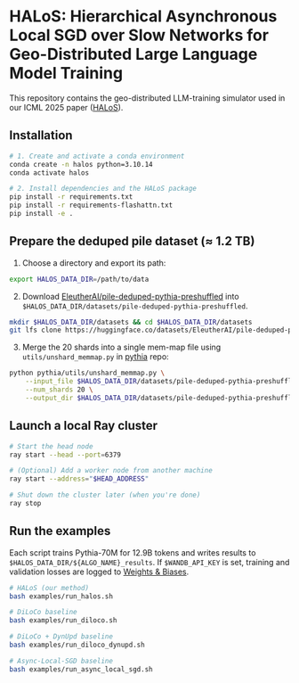 # HALoS: Hierarchical Asynchronous Local SGD over Slow Networks for Geo-Distributed Large Language Model Training

This repository contains the geo-distributed LLM-training simulator used in our ICML 2025 paper ([HALoS](https://icml.cc/virtual/2025/poster/45594)).

## Installation

```bash
# 1. Create and activate a conda environment
conda create -n halos python=3.10.14
conda activate halos

# 2. Install dependencies and the HALoS package
pip install -r requirements.txt
pip install -r requirements-flashattn.txt
pip install -e .
```

## Prepare the deduped pile dataset (≈ 1.2 TB)
1. Choose a directory and export its path:
```bash
export HALOS_DATA_DIR=/path/to/data
```

2. Download [EleutherAI/pile-deduped-pythia-preshuffled](https://huggingface.co/datasets/EleutherAI/pile-deduped-pythia-preshuffled) into `$HALOS_DATA_DIR/datasets/pile-deduped-pythia-preshuffled`.

```bash
mkdir $HALOS_DATA_DIR/datasets && cd $HALOS_DATA_DIR/datasets
git lfs clone https://huggingface.co/datasets/EleutherAI/pile-deduped-pythia-preshuffled
```

3. Merge the 20 shards into a single mem-map file using `utils/unshard_memmap.py` in [pythia](https://github.com/EleutherAI/pythia?tab=readme-ov-file#reproducing-training) repo:
```bash
python pythia/utils/unshard_memmap.py \
    --input_file $HALOS_DATA_DIR/datasets/pile-deduped-pythia-preshuffled/document-00000-of-00020.bin \
    --num_shards 20 \
    --output_dir $HALOS_DATA_DIR/datasets/pile-deduped-pythia-preshuffled
```

## Launch a local Ray cluster

``` bash
# Start the head node
ray start --head --port=6379

# (Optional) Add a worker node from another machine
ray start --address="$HEAD_ADDRESS"

# Shut down the cluster later (when you're done)
ray stop
```

## Run the examples
Each script trains Pythia-70M for 12.9B tokens and writes results to
`$HALOS_DATA_DIR/${ALGO_NAME}_results`.
If `$WANDB_API_KEY` is set, training and validation losses are logged to [Weights & Biases](https://wandb.ai/).

```bash
# HALoS (our method)
bash examples/run_halos.sh

# DiLoCo baseline
bash examples/run_diloco.sh

# DiLoCo + DynUpd baseline
bash examples/run_diloco_dynupd.sh

# Async-Local-SGD baseline
bash examples/run_async_local_sgd.sh
```

